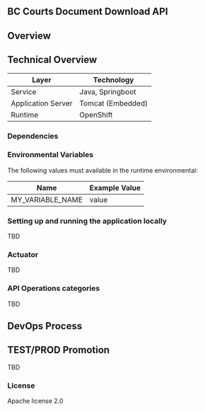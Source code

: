 ## BC Courts Document Download API

## Overview 

## Technical Overview

| Layer              | Technology            |
| ------------------ | --------------------- |
| Service            | Java, Springboot      |
| Application Server | Tomcat (Embedded)     |
| Runtime            | OpenShift             |

### Dependencies

### Environmental Variables

The following values must available in the runtime environmental:

| Name                            | Example Value    |
| ------------------------------- | ---------------- |
| MY_VARIABLE_NAME				  | value       |


### Setting up and running the application locally

TBD

### Actuator

TBD

### API Operations categories

TBD

## DevOps Process

## TEST/PROD Promotion

TBD

### License

Apache license 2.0